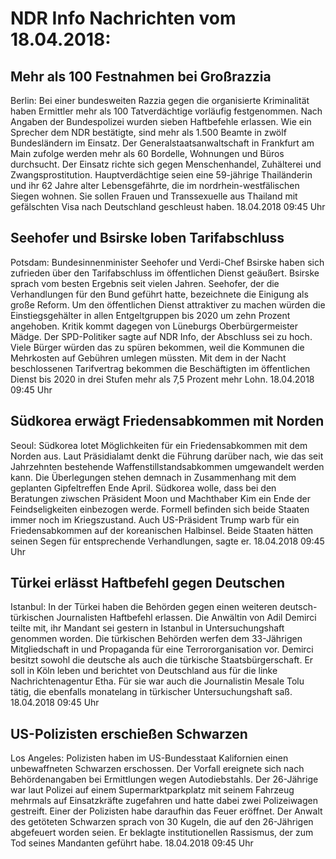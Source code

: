 # NDR Info Nachrichten vom 18.04.2018:


## Mehr als 100 Festnahmen bei Großrazzia
Berlin: Bei einer bundesweiten Razzia gegen die organisierte Kriminalität haben Ermittler mehr als 100 Tatverdächtige vorläufig festgenommen. Nach Angaben der Bundespolizei wurden sieben Haftbefehle erlassen. Wie ein Sprecher dem NDR bestätigte, sind mehr als 1.500 Beamte in zwölf Bundesländern im Einsatz. Der Generalstaatsanwaltschaft in Frankfurt am Main zufolge werden mehr als 60 Bordelle, Wohnungen und Büros durchsucht. Der Einsatz richte sich gegen Menschenhandel, Zuhälterei und Zwangsprostitution. Hauptverdächtige seien eine 59-jährige Thailänderin und ihr 62 Jahre alter Lebensgefährte, die im nordrhein-westfälischen Siegen wohnen. Sie sollen Frauen und Transsexuelle aus Thailand mit gefälschten Visa nach Deutschland geschleust haben. 18.04.2018 09:45 Uhr 

## Seehofer und Bsirske loben Tarifabschluss
Potsdam:   	Bundesinnenminister Seehofer und Verdi-Chef Bsirske haben sich zufrieden über den Tarifabschluss im öffentlichen Dienst geäußert. Bsirske sprach vom besten Ergebnis seit vielen Jahren. Seehofer, der die Verhandlungen für den Bund geführt hatte, bezeichnete die Einigung als große Reform. Um den öffentlichen Dienst attraktiver zu machen würden die Einstiegsgehälter in allen Entgeltgruppen bis 2020 um zehn Prozent angehoben. Kritik kommt dagegen von Lüneburgs Oberbürgermeister Mädge. Der SPD-Politiker sagte auf NDR Info, der Abschluss sei zu hoch. Viele Bürger würden das zu spüren bekommen, weil die Kommunen die Mehrkosten auf Gebühren umlegen müssten. Mit dem in der Nacht beschlossenen Tarifvertrag bekommen die Beschäftigten im öffentlichen Dienst bis 2020 in drei Stufen mehr als 7,5 Prozent mehr Lohn. 18.04.2018 09:45 Uhr 

## Südkorea erwägt Friedensabkommen mit Norden
Seoul: Südkorea lotet Möglichkeiten für ein Friedensabkommen mit dem Norden aus. Laut Präsidialamt denkt die Führung darüber nach, wie das seit Jahrzehnten bestehende Waffenstillstandsabkommen umgewandelt werden kann. Die Überlegungen stehen demnach in Zusammenhang mit dem geplanten Gipfeltreffen Ende April. Südkorea wolle, dass bei den Beratungen ziwschen Präsident Moon und Machthaber Kim ein Ende der Feindseligkeiten einbezogen werde. Formell befinden sich beide Staaten immer noch im Kriegszustand. Auch US-Präsident Trump warb für ein Friedensabkommen auf der koreanischen Halbinsel. Beide Staaten hätten seinen Segen für entsprechende Verhandlungen, sagte er. 18.04.2018 09:45 Uhr 

## Türkei erlässt Haftbefehl gegen Deutschen
Istanbul: In der Türkei haben die Behörden gegen einen weiteren deutsch-türkischen Journalisten Haftbefehl erlassen. Die Anwältin von Adil Demirci teilte mit, ihr Mandant sei gestern in Istanbul in Untersuchungshaft genommen worden. Die türkischen Behörden werfen dem 33-Jährigen Mitgliedschaft in und Propaganda für eine Terrororganisation vor. Demirci besitzt sowohl die deutsche als auch die türkische Staatsbürgerschaft. Er soll in Köln leben und berichtet von Deutschland aus für die linke Nachrichtenagentur Etha. Für sie war auch die Journalistin Mesale Tolu tätig, die ebenfalls monatelang in türkischer Untersuchungshaft saß. 18.04.2018 09:45 Uhr 

## US-Polizisten erschießen Schwarzen
Los Angeles: Polizisten haben im US-Bundesstaat Kalifornien einen unbewaffneten Schwarzen erschossen. Der Vorfall ereignete sich nach Behördenangaben bei Ermittlungen wegen Autodiebstahls. Der 26-Jährige war laut Polizei auf einem Supermarktparkplatz mit seinem Fahrzeug mehrmals auf Einsatzkräfte zugefahren und hatte dabei zwei Polizeiwagen gestreift. Einer der  Polizisten habe daraufhin das Feuer eröffnet. Der Anwalt des getöteten Schwarzen sprach von 30 Kugeln, die auf den 26-Jährigen abgefeuert worden seien. Er beklagte institutionellen Rassismus, der zum Tod seines Mandanten geführt habe. 18.04.2018 09:45 Uhr 
